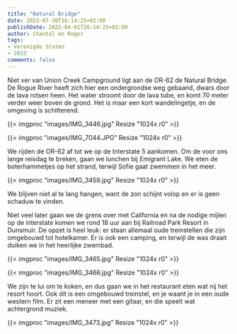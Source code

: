 ```yaml
---
title: "Natural Bridge"
date: 2023-07-30T16:14:25+02:00
publishDate: 2022-04-01T16:14:25+02:00
author: Chantal en Roger
tags:
- Verenigde Staten
- 2023
comments: false
---
```


Niet ver van Union Creek Campground ligt aan de OR-62 de Natural Bridge. De Rogue River heeft zich hier een ondergrondse weg gebaand, dwars door de lava rotsen heen. Het water stroomt door de lava tube, en komt 70 meter verder weer boven de grond. Het is maar een kort wandelingetje, en de omgeving is schitterend.

{{< imgproc "images/IMG_3446.jpg" Resize "1024x r0" >}}

{{< imgproc "images/IMG_7044.JPG" Resize "1024x r0" >}}

We rijden de OR-62 af tot we op de Interstate 5 aankomen. Om de voor ons lange reisdag te breken, gaan we lunchen bij Emigrant Lake. We eten de boterhammetjes op het strand, terwijl Sofie gaat zwemmen in het meer.

{{< imgproc "images/IMG_3458.jpg" Resize "1024x r0" >}}

We blijven niet al te lang hangen, want de zon schijnt volop en er is geen schaduw te vinden.

Niet veel later gaan we de grens over met California en na de nodige mijlen op de interstate komen we rond 18 uur aan bij Railroad Park Resort in Dunsmuir. De opzet is heel leuk: er staan allemaal oude treinstellen die zijn omgebouwd tot hotelkamer. Er is ook een camping, en terwijl de was draait duiken we in het heerlijke zwembad.

{{< imgproc "images/IMG_3465.jpg" Resize "1024x r0" >}}

{{< imgproc "images/IMG_3466.jpg" Resize "1024x r0" >}}

We zijn te lui om te koken, en dus gaan we in het restaurant eten wat nij het resort hoort. Ook dit is een omgebouwd treinstel, en je waant je in een oude western film. Er zit een meneer met een gitaar, en die speelt wat achtergrond muziek.

{{< imgproc "images/IMG_3473.jpg" Resize "1024x r0" >}}
